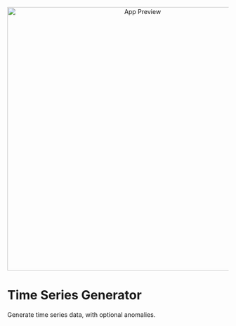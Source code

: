 <p align="center">
  <img src="app_preview.gif" width="600" alt="App Preview">
</p>


# Time Series Generator
Generate time series data, with optional anomalies.